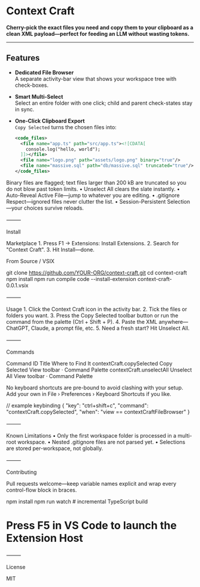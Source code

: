 # Context Craft

**Cherry-pick the exact files you need and copy them to your clipboard as a clean XML payload—perfect for feeding an LLM without wasting tokens.**

---

## Features

- **Dedicated File Browser**  
  A separate activity-bar view that shows your workspace tree with check-boxes.

- **Smart Multi-Select**  
  Select an entire folder with one click; child and parent check-states stay in sync.

- **One-Click Clipboard Export**  
  `Copy Selected` turns the chosen files into:

  ```xml
  <code_files>
    <file name="app.ts" path="src/app.ts"><![CDATA[
      console.log("hello, world");
    ]]></file>
    <file name="logo.png" path="assets/logo.png" binary="true"/>
    <file name="massive.sql" path="db/massive.sql" truncated="true"/>
  </code_files>

Binary files are flagged; text files larger than 200 kB are truncated so you do not blow past token limits.
	•	Unselect All clears the slate instantly.
	•	Auto-Reveal Active File—jump to whatever you are editing.
	•	.gitignore Respect—ignored files never clutter the list.
	•	Session-Persistent Selection—your choices survive reloads.

⸻

Install

Marketplace
	1.	Press F1 → Extensions: Install Extensions.
	2.	Search for "Context Craft".
	3.	Hit Install—done.

From Source / VSIX

git clone https://github.com/YOUR-ORG/context-craft.git
cd context-craft
npm install
npm run compile
code --install-extension context-craft-0.0.1.vsix


⸻

Usage
	1.	Click the Context Craft icon in the activity bar.
	2.	Tick the files or folders you want.
	3.	Press the Copy Selected toolbar button or run the command from the palette (Ctrl + Shift + P).
	4.	Paste the XML anywhere—ChatGPT, Claude, a prompt file, etc.
	5.	Need a fresh start? Hit Unselect All.

⸻

Commands

Command ID	Title	Where to Find It
contextCraft.copySelected	Copy Selected	View toolbar · Command Palette
contextCraft.unselectAll	Unselect All	View toolbar · Command Palette

No keyboard shortcuts are pre-bound to avoid clashing with your setup. Add your own in File › Preferences › Keyboard Shortcuts if you like.

// example keybinding
{
  "key": "ctrl+shift+c",
  "command": "contextCraft.copySelected",
  "when": "view == contextCraftFileBrowser"
}


⸻

Known Limitations
	•	Only the first workspace folder is processed in a multi-root workspace.
	•	Nested .gitignore files are not parsed yet.
	•	Selections are stored per-workspace, not globally.

⸻

Contributing

Pull requests welcome—keep variable names explicit and wrap every control-flow block in braces.

npm install
npm run watch   # incremental TypeScript build
# Press F5 in VS Code to launch the Extension Host


⸻

License

MIT
